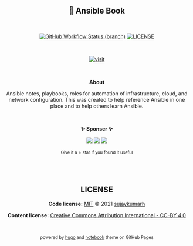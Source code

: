 <div align="center">

## 📘 Ansible Book

<br>

[![GitHub Workflow Status (branch)](https://img.shields.io/github/workflow/status/sujaykumarh-ansible/book/build-push/main)](https://github.com/sujaykumarh-ansible/book/actions)
[![LICENSE](https://img.shields.io/badge/license-MIT-blue?logo=github&color=blue)](https://github.com/sujaykumarh-ansible/book/blob/main/LICENSE)

<br>

[![visit](https://img.shields.io/badge/🔗%20Visit-ansible.sujaykumarh.com-blue?style=for-the-badge&logo=link)](https://ansible.sujaykumarh.com/?utm_source=github&utm_medium=readme&utm_campaign=view-notebook)

<br>

**About**

Ansible notes, playbooks, roles for automation of infrastructure, cloud, and network configuration.
This was created to help reference Ansible in one place and to help others learn Ansible.


<br>



**✨ Sponser ✨**

[![](https://img.shields.io/badge/sponsor-30363D?style=for-the-badge&logo=GitHub-Sponsors&logoColor=#white)](https://github.com/sponsors/sujaykumarh/)
[![](https://img.shields.io/badge/kofi-%23579fbf.svg?&style=for-the-badge&logo=ko-fi&logoColor=white)](https://ko-fi.com/sujaykumarh)
[![](https://img.shields.io/badge/buy%20me%20a%20coffee-%23f7ba56.svg?&style=for-the-badge&logo=buy-me-a-coffee&logoColor=black)](https://buymeacoffee.com/sujaykumarh)

<sub>Give it a ⭐ star if you found it useful</sub>


<br>
<br>

## LICENSE

**Code license:** [MIT](https://github.com/sujaykumarh-ansible/book/blob/main/LICENSE)  © 2021 [sujaykumarh](https://sujaykumarh.com)

**Content license:** [Creative Commons Attribution International - CC-BY 4.0](https://github.com/sujaykumarh-ansible/book/blob/main/LICENSE-CONTENT)


<br>
<!-- <br> -->

<sub>powered by [hugo](https://gohugo.io) and [notebook](https://github.com/sujaykumarh/hugo-notebook) theme on GitHub Pages</sub>

</div>
